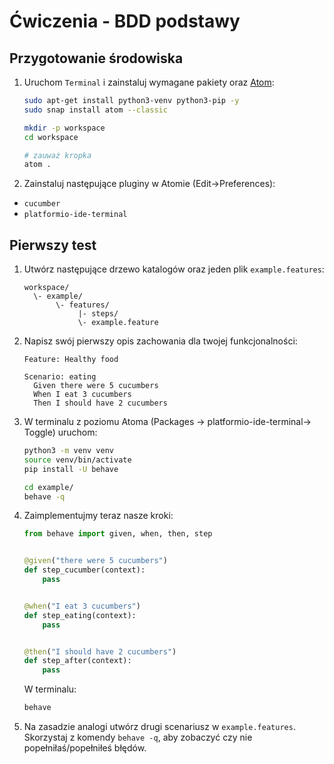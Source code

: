 # Ćwiczenia - BDD podstawy


## Przygotowanie środowiska

1. Uruchom `Terminal` i zainstaluj wymagane pakiety oraz [Atom](https://atom.io/):

   ```bash
   sudo apt-get install python3-venv python3-pip -y
   sudo snap install atom --classic
   
   mkdir -p workspace
   cd workspace
   
   # zauważ kropka
   atom .
   ```

2. Zainstaluj następujące pluginy w Atomie (Edit->Preferences):

  - `cucumber`
  - `platformio-ide-terminal`

## Pierwszy test

1. Utwórz następujące drzewo katalogów oraz jeden plik `example.features`:

   ```
   workspace/
     \- example/
          \- features/
               |- steps/
               \- example.feature
   ```

2. Napisz swój pierwszy opis zachowania dla twojej funkcjonalności:

   ```gherkin
   Feature: Healthy food
   
   Scenario: eating
     Given there were 5 cucumbers
     When I eat 3 cucumbers
     Then I should have 2 cucumbers
   ```

3. W terminalu z poziomu Atoma (Packages -> platformio-ide-terminal-> Toggle) uruchom:

   ```bash
   python3 -m venv venv
   source venv/bin/activate
   pip install -U behave
   
   cd example/
   behave -q
   ```

4. Zaimplementujmy teraz nasze kroki:

   ```python
   from behave import given, when, then, step
   
   
   @given("there were 5 cucumbers")
   def step_cucumber(context):
       pass
   
   
   @when("I eat 3 cucumbers")
   def step_eating(context):
       pass
   
   
   @then("I should have 2 cucumbers")
   def step_after(context):
       pass
   ```

   W terminalu:

   ```bash
   behave
   ```

5. Na zasadzie analogi utwórz drugi scenariusz w `example.features`. Skorzystaj z komendy `behave -q`, aby zobaczyć czy nie popełniłaś/popełniłeś błędów.
